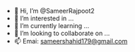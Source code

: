 - 👋 Hi, I’m @SameerRajpoot2
- 👀 I’m interested in ...
- 🌱 I’m currently learning ...
- 💞️ I’m looking to collaborate on ...
- 📫 Emai: sameershahid179@gmail.com

<!---
SameerRajpoot2/SameerRajpoot2 is a ✨ special ✨ repository because its `README.md` (this file) appears on your GitHub profile.
You can click the Preview link to take a look at your changes.
--->
